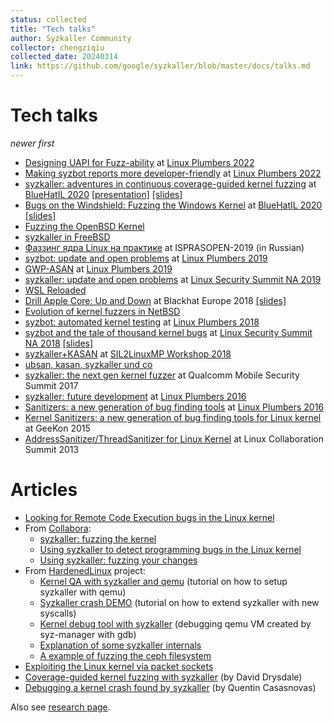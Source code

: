 ```yaml
---
status: collected
title: "Tech talks"
author: Syzkaller Community
collector: chengziqiu
collected_date: 20240314
link: https://github.com/google/syzkaller/blob/master/docs/talks.md
---
```


# Tech talks

_newer first_
* [Designing UAPI for Fuzz-ability](https://lpc.events/event/16/contributions/1309/attachments/988/1979/Designing%20subsystems%20for%20testability_fuzzing%20%28PDF%20version%29.pdf) at [Linux Plumbers 2022](https://lpc.events/event/16/contributions/1309/)
* [Making syzbot reports more developer-friendly](https://lpc.events/event/16/contributions/1311/attachments/1013/1951/Making%20syzbot%20reports%20more%20developer-friendly.pdf) at [Linux Plumbers 2022](https://lpc.events/event/16/contributions/1311/)
* [syzkaller: adventures in continuous coverage-guided kernel fuzzing](https://www.youtube.com/watch?v=YwX4UyXnhz0)
at [BlueHatIL 2020](https://www.bluehatil.com)
[[presentation]](https://docs.google.com/presentation/d/e/2PACX-1vRWjOOL45BclKsCPMzdWmvH12hu-Ld1cU5MbB1tqcBhjVIr1M_qxZRE-ObKcVmqpCyqRAO62Sxm0_aW/pub?start=false&loop=false&delayms=3000)
[[slides]](https://msrnd-cdn-stor.azureedge.net/bluehat/bluehatil/2019/assets/doc/syzkaller%20Adventures%20in%20Continuous%20Coverage-guided%20Kernel%20Fuzzing.pdf)
* [Bugs on the Windshield: Fuzzing the Windows Kernel](https://www.youtube.com/watch?v=__7PAzgbprw)
at [BlueHatIL 2020](https://www.bluehatil.com)
[[slides]](https://msrnd-cdn-stor.azureedge.net/bluehat/bluehatil/2019/assets/doc/Bugs%20on%20the%20Windshield%20Fuzzing%20the%20Windows%20Kernel.pdf)
* [Fuzzing the OpenBSD Kernel](https://www.openbsd.org/papers/fuzz-slides.pdf)
* [syzkaller in FreeBSD](https://papers.freebsd.org/2019/octvendorsummit/johnston-syzkaller/)
* [Фаззинг ядра Linux на практике](http://0x1.tv/20191206AG) at ISPRASOPEN-2019 (in Russian)
* [syzbot: update and open problems](https://linuxplumbersconf.org/event/4/contributions/428/attachments/308/515/syzbot__Plumbers_2019.pdf)
at [Linux Plumbers 2019](https://linuxplumbersconf.org/event/4/contributions/428/)
* [GWP-ASAN](https://linuxplumbersconf.org/event/4/contributions/425/attachments/307/513/GWP-ASAN__Plumbers_2019.pdf)
at [Linux Plumbers 2019](https://linuxplumbersconf.org/event/4/contributions/425/)
* [syzkaller: update and open problems](https://static.sched.com/hosted_files/lssna19/16/syzkaller%20LSS%20NA%202019.pdf)
at [Linux Security Summit NA 2019](https://lssna19.sched.com/event/RHaW)
* [WSL Reloaded](https://www.slideshare.net/AnthonyLAOUHINETSUEI/wsl-reloaded)
* [Drill Apple Core: Up and Down](https://www.youtube.com/watch?v=zDXyH8HxTwg)
at Blackhat Europe 2018 [[slides]](https://i.blackhat.com/eu-18/Wed-Dec-5/eu-18-Juwei_Lin-Drill-The-Apple-Core.pdf)
* [Evolution of kernel fuzzers in NetBSD](https://troopers.de/downloads/troopers19/TROOPERS19_AR_Evolution_of_kernel.pdf)
* [syzbot: automated kernel testing](https://linuxplumbersconf.org/event/2/contributions/237/attachments/61/71/syzbot_automated_kernel_testing.pdf)
at [Linux Plumbers 2018](https://linuxplumbersconf.org/event/2/contributions/237/)
* [syzbot and the tale of thousand kernel bugs](https://www.youtube.com/watch?v=qrBVXxZDVQY)
at [Linux Security Summit NA 2018](https://lssna18.sched.com/event/FLYI/syzbot-and-the-tale-of-thousand-kernel-bugs-dmitry-vyukov-google) [[slides]](https://events19.linuxfoundation.org/wp-content/uploads/2017/11/Syzbot-and-the-Tale-of-Thousand-Kernel-Bugs-Dmitry-Vyukov-Google.pdf)
* [syzkaller+KASAN](https://docs.google.com/presentation/d/e/2PACX-1vSEBicdYC8lHHglZeRt8zw-UQHSs8WohvF94X6th9vgNYDXEACla9-0QLf5T4Xgp-ue9I7ceIS-4InI/pub?start=false&loop=false&delayms=3000)
at [SIL2LinuxMP Workshop 2018](http://www.osadl.org/SIL2LinuxMP-Workshop-7-April-17-to-19.sil2linuxmp-workshop7.0.html)
* [ubsan, kasan, syzkaller und co](https://www.youtube.com/watch?v=Acp0A9X1254&t=1699s)
* [syzkaller: the next gen kernel fuzzer](https://www.slideshare.net/DmitryVyukov/syzkaller-the-next-gen-kernel-fuzzer)
at Qualcomm Mobile Security Summit 2017
* [syzkaller: future development](https://www.linuxplumbersconf.net/2016/ocw//system/presentations/3561/original/Syzkaller.pdf)
at [Linux Plumbers 2016](https://blog.linuxplumbersconf.org/2016/ocw/proposals/3561.html)
* [Sanitizers: a new generation of bug finding tools](https://blog.linuxplumbersconf.org/2016/ocw/system/presentations/3471/original/Sanitizers.pdf)
at [Linux Plumbers 2016](https://blog.linuxplumbersconf.org/2016/ocw/proposals/3471.html)
* [Kernel Sanitizers: a new generation of bug finding tools for Linux kernel](https://docs.google.com/presentation/d/e/2PACX-1vQyApzKGeFnrfOETIscmnpvxRz9pVwzNTQE495LnP1MRXQjQmtZGr9LlN2ITplw73h-ma4ZVyq-33OV/pub?start=false&loop=false&delayms=3000)
at GeeKon 2015
* [AddressSanitizer/ThreadSanitizer for Linux Kernel](https://www.youtube.com/watch?v=capbD_aRz40)
at Linux Collaboration Summit 2013

# Articles

* [Looking for Remote Code Execution bugs in the Linux kernel](https://xairy.io/articles/syzkaller-external-network)
* From [Collabora](https://twitter.com/Collabora):
  * [syzkaller: fuzzing the kernel](https://www.collabora.com/news-and-blog/blog/2020/03/26/syzkaller-fuzzing-the-kernel/)
  * [Using syzkaller to detect programming bugs in the Linux kernel](https://www.collabora.com/news-and-blog/blog/2020/04/17/using-syzkaller-to-detect-programming-bugs-in-linux/)
  * [Using syzkaller: fuzzing your changes](https://www.collabora.com/news-and-blog/blog/2020/05/12/using-syzkaller-fuzzing-your-changes/)
* From [HardenedLinux](https://github.com/hardenedlinux) project:
  * [Kernel QA with syzkaller and qemu](https://github.com/hardenedlinux/Debian-GNU-Linux-Profiles/blob/master/docs/harbian_qa/fuzz_testing/syzkaller_general.md) (tutorial on how to setup syzkaller with qemu)
  * [Syzkaller crash DEMO](https://github.com/hardenedlinux/Debian-GNU-Linux-Profiles/blob/master/docs/harbian_qa/fuzz_testing/syzkaller_crash_demo.md) (tutorial on how to extend syzkaller with new syscalls)
  * [Kernel debug tool with syzkaller](https://github.com/hardenedlinux/Debian-GNU-Linux-Profiles/blob/master/docs/harbian_qa/fuzz_testing/syz_debug.md) (debugging qemu VM created by syz-manager with gdb)
  * [Explanation of some syzkaller internals](https://github.com/hardenedlinux/Debian-GNU-Linux-Profiles/blob/master/docs/harbian_qa/fuzz_testing/syz_analysis.md)
  * [A example of fuzzing the ceph filesystem](https://github.com/hardenedlinux/Debian-GNU-Linux-Profiles/tree/master/docs/harbian_qa/fuzz_testing/syz_for_ceph)
* [Exploiting the Linux kernel via packet sockets](https://googleprojectzero.blogspot.com/2017/05/exploiting-linux-kernel-via-packet.html)
* [Coverage-guided kernel fuzzing with syzkaller](https://lwn.net/Articles/677764/) (by David Drysdale)
* [Debugging a kernel crash found by syzkaller](http://vegardno.blogspot.de/2016/08/sync-debug.html) (by Quentin Casasnovas)

Also see [research page](/docs/research.md).
